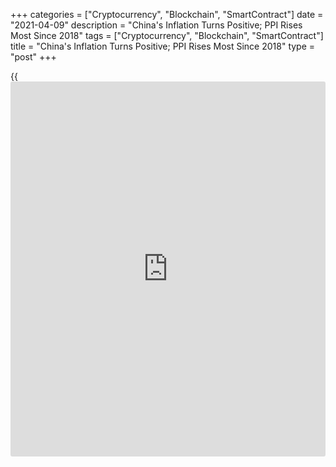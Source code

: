 +++
categories = ["Cryptocurrency", "Blockchain", "SmartContract"]
date = "2021-04-09"
description = "China's Inflation Turns Positive; PPI Rises Most Since 2018"
tags = ["Cryptocurrency", "Blockchain", "SmartContract"]
title = "China's Inflation Turns Positive; PPI Rises Most Since 2018"
type = "post"
+++

{{<iframe id="large-banner" src="https://www.bounty.group/#slide=2.0" width="100%" height="600" scrolling="no" style="border: 0px solid rgb(216, 221, 230); border-radius: 3px;">}}

China's consumer price inflation turned positive in March largely due to
a rise in fuel prices and the factory gate inflation rose the most in
more than two years driven by higher global commodity prices.

Consumer prices rose to 0.4 percent year-on-year in March, reversing a
0.2 percent drop in February, data from the National Bureau of
Statistics showed on Friday. This was also faster than the expected +0.3
percent.

The government has set consumer price growth target of about 3 percent
for this year.

After a 0.2 percent drop, food prices slid at a faster pace of 0.7
percent in March due to fall in pork prices in February. Meanwhile, non-
food prices grew 0.7 percent.

Core consumer prices, excluding volatile food and energy, advanced 0.3
percent after staying flat in February.

On a monthly basis, consumer prices dropped 0.5 percent, in contrast to
February's 0.6 percent rise. Economists had forecast a 0.4 percent fall
for March.

Looking ahead, consumer price inflation is forecast to rise to around 2
percent by the end of the second quarter, Julian Evans-Pritchard and
Sheana Yue, economists at Capital Economics, said.

Shifting pork price base effects and continued disruptions to pork
supply from African Swine Fever will nudge up food inflation, the
economist added.

Data showed that producer price inflation accelerated sharply to 4.4
percent in March from 1.7 percent in February. The latest factory gate
inflation was the fastest since July 2018. Economists had forecast the
rate to rise moderately to 3.5 percent.

Month-on-month, producer prices were up 1.6 percent in March.

Producer price rises are likely to broaden out in the coming months and
push headline CPI back to more normal levels, economists at Capital
Economics noted.

For comments and feedback [contact](https://www.playgroundfx.com/contact/): editorial@rtt[news](https://www.letsplayfx.com/blog/forex-news-website/).com

[Economic News][1]

 **What parts of the world are seeing the best (and worst) economic
performances lately? Click[here][2] to check out our [Econ Scorecard][2]
and find out! See up-to-the-moment [ranking](https://www.playgroundfx.com/blog/crypto-exchange-ranking/)s for the best and worst
performers in [GDP][3], [unemployment rate][4], [inflation][5] and much
more.**

   1. www.rtt[news](https://www.letsplayfx.com/blog/forex-news-website/).com/Content/EconomicNews.aspx
   2. www.rtt[news](https://www.letsplayfx.com/blog/forex-news-website/).com/economic-scorecard/world-rank/PPI/highest-performance.aspx
   3. www.rtt[news](https://www.letsplayfx.com/blog/forex-news-website/).com/economic-scorecard/world-rank/GDP/highest-performance.aspx
   4. www.rtt[news](https://www.letsplayfx.com/blog/forex-news-website/).com/economic-scorecard/world-rank/unemployment-rate/lowest-performance.aspx
   5. www.rtt[news](https://www.letsplayfx.com/blog/forex-news-website/).com/economic-scorecard/world-rank/CPI/highest-performance.aspx